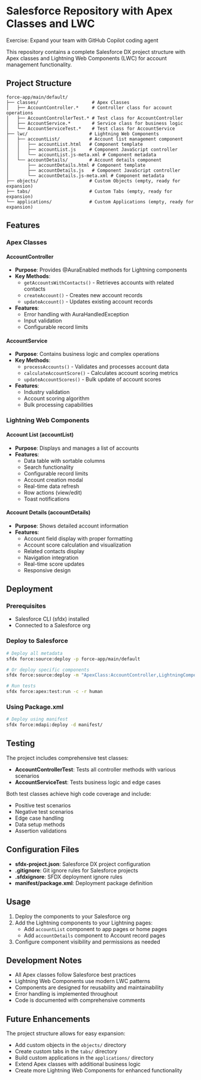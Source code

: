 # Salesforce Repository with Apex Classes and LWC

Exercise: Expand your team with GitHub Copilot coding agent

This repository contains a complete Salesforce DX project structure with Apex classes and Lightning Web Components (LWC) for account management functionality.

## Project Structure

```
force-app/main/default/
├── classes/                    # Apex Classes
│   ├── AccountController.*     # Controller class for account operations
│   ├── AccountControllerTest.* # Test class for AccountController
│   ├── AccountService.*        # Service class for business logic
│   └── AccountServiceTest.*    # Test class for AccountService
├── lwc/                       # Lightning Web Components
│   ├── accountList/           # Account list management component
│   │   ├── accountList.html   # Component template
│   │   ├── accountList.js     # Component JavaScript controller
│   │   └── accountList.js-meta.xml # Component metadata
│   └── accountDetails/        # Account details component
│       ├── accountDetails.html # Component template
│       ├── accountDetails.js   # Component JavaScript controller
│       └── accountDetails.js-meta.xml # Component metadata
├── objects/                   # Custom Objects (empty, ready for expansion)
├── tabs/                      # Custom Tabs (empty, ready for expansion)
└── applications/              # Custom Applications (empty, ready for expansion)
```

## Features

### Apex Classes

#### AccountController
- **Purpose**: Provides @AuraEnabled methods for Lightning components
- **Key Methods**:
  - `getAccountsWithContacts()` - Retrieves accounts with related contacts
  - `createAccount()` - Creates new account records
  - `updateAccount()` - Updates existing account records
- **Features**:
  - Error handling with AuraHandledException
  - Input validation
  - Configurable record limits

#### AccountService
- **Purpose**: Contains business logic and complex operations
- **Key Methods**:
  - `processAccounts()` - Validates and processes account data
  - `calculateAccountScore()` - Calculates account scoring metrics
  - `updateAccountScores()` - Bulk update of account scores
- **Features**:
  - Industry validation
  - Account scoring algorithm
  - Bulk processing capabilities

### Lightning Web Components

#### Account List (accountList)
- **Purpose**: Displays and manages a list of accounts
- **Features**:
  - Data table with sortable columns
  - Search functionality
  - Configurable record limits
  - Account creation modal
  - Real-time data refresh
  - Row actions (view/edit)
  - Toast notifications

#### Account Details (accountDetails)
- **Purpose**: Shows detailed account information
- **Features**:
  - Account field display with proper formatting
  - Account score calculation and visualization
  - Related contacts display
  - Navigation integration
  - Real-time score updates
  - Responsive design

## Deployment

### Prerequisites
- Salesforce CLI (sfdx) installed
- Connected to a Salesforce org

### Deploy to Salesforce
```bash
# Deploy all metadata
sfdx force:source:deploy -p force-app/main/default

# Or deploy specific components
sfdx force:source:deploy -m "ApexClass:AccountController,LightningComponentBundle:accountList"

# Run tests
sfdx force:apex:test:run -c -r human
```

### Using Package.xml
```bash
# Deploy using manifest
sfdx force:mdapi:deploy -d manifest/
```

## Testing

The project includes comprehensive test classes:
- **AccountControllerTest**: Tests all controller methods with various scenarios
- **AccountServiceTest**: Tests business logic and edge cases

Both test classes achieve high code coverage and include:
- Positive test scenarios
- Negative test scenarios
- Edge case handling
- Data setup methods
- Assertion validations

## Configuration Files

- **sfdx-project.json**: Salesforce DX project configuration
- **.gitignore**: Git ignore rules for Salesforce projects
- **.sfdxignore**: SFDX deployment ignore rules
- **manifest/package.xml**: Deployment package definition

## Usage

1. Deploy the components to your Salesforce org
2. Add the Lightning components to your Lightning pages:
   - Add `accountList` component to app pages or home pages
   - Add `accountDetails` component to Account record pages
3. Configure component visibility and permissions as needed

## Development Notes

- All Apex classes follow Salesforce best practices
- Lightning Web Components use modern LWC patterns
- Components are designed for reusability and maintainability
- Error handling is implemented throughout
- Code is documented with comprehensive comments

## Future Enhancements

The project structure allows for easy expansion:
- Add custom objects in the `objects/` directory
- Create custom tabs in the `tabs/` directory
- Build custom applications in the `applications/` directory
- Extend Apex classes with additional business logic
- Create more Lightning Web Components for enhanced functionality
